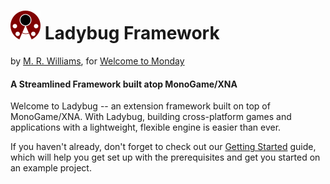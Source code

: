 
# ![logo](images/icon48.png) Ladybug Framework

by [M. R. Williams](http://m-r-williams.com), for [Welcome to Monday](http://welcometomonday.com)

#### A Streamlined Framework built atop MonoGame/XNA

Welcome to Ladybug -- an extension framework built on top of MonoGame/XNA. With Ladybug, building cross-platform games and applications with a lightweight, flexible engine is easier than ever.

If you haven't already, don't forget to check out our [Getting Started](articles/installation.html) guide, which will help you get set up with the prerequisites and get you started on an example project.

